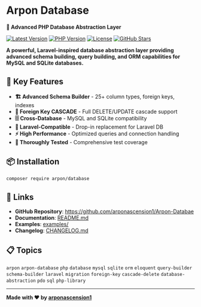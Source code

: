 # Arpon Database 

**🚀 Advanced PHP Database Abstraction Layer**

[![Latest Version](https://img.shields.io/badge/version-2.2.1-blue.svg)](https://github.com/arponascension1/Arpon-Databae/releases)
[![PHP Version](https://img.shields.io/badge/php-%5E7.4%7C%5E8.0-blue.svg)](https://php.net)
[![License](https://img.shields.io/badge/license-MIT-green.svg)](LICENSE)
[![GitHub Stars](https://img.shields.io/github/stars/arponascension1/Arpon-Databae?style=social)](https://github.com/arponascension1/Arpon-Databae)

**A powerful, Laravel-inspired database abstraction layer providing advanced schema building, query building, and ORM capabilities for MySQL and SQLite databases.**

## 🌟 **Key Features**

- **🏗️ Advanced Schema Builder** - 25+ column types, foreign keys, indexes
- **🔗 Foreign Key CASCADE** - Full DELETE/UPDATE cascade support  
- **🗄️ Cross-Database** - MySQL and SQLite compatibility
- **📐 Laravel-Compatible** - Drop-in replacement for Laravel DB
- **⚡ High Performance** - Optimized queries and connection handling
- **🧪 Thoroughly Tested** - Comprehensive test coverage

## 📦 **Installation**

```bash
composer require arpon/database
```

## 🔗 **Links**

- **GitHub Repository**: https://github.com/arponascension1/Arpon-Databae
- **Documentation**: [README.md](README.md)  
- **Examples**: [examples/](examples/)
- **Changelog**: [CHANGELOG.md](CHANGELOG.md)

## 📋 **Topics**

`arpon` `arpon-database` `php` `database` `mysql` `sqlite` `orm` `eloquent` `query-builder` `schema-builder` `laravel` `migration` `foreign-key` `cascade-delete` `database-abstraction` `pdo` `sql` `php-library`

---

**Made with ❤️ by [arponascension1](https://github.com/arponascension1)**